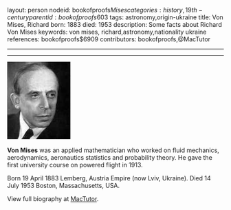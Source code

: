 layout: person
nodeid: bookofproofs$Mises
categories: history,19th-century
parentid: bookofproofs$603
tags: astronomy,origin-ukraine
title: Von Mises, Richard
born: 1883
died: 1953
description: Some facts about Richard Von Mises
keywords: von mises, richard,astronomy,nationality ukraine
references: bookofproofs$6909
contributors: bookofproofs,@MacTutor

---


---

![Mises.jpg](https://github.com/bookofproofs/bookofproofs.github.io/blob/main/_sources/_assets/images/portraits/Mises.jpg?raw=true)

**Von Mises** was an applied mathematician who worked on fluid mechanics, aerodynamics, aeronautics statistics and probability theory. He gave the first university course on powered flight in 1913.

Born 19 April 1883 Lemberg, Austria Empire (now Lviv, Ukraine). Died 14 July 1953 Boston, Massachusetts, USA.


View full biography at [MacTutor](https://mathshistory.st-andrews.ac.uk/Biographies/Mises/).
